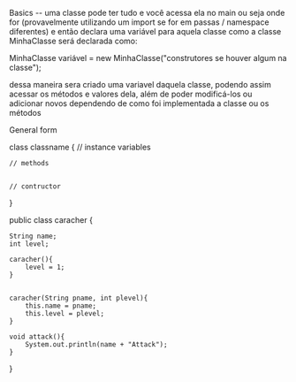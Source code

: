 Basics -- uma classe pode ter tudo e você acessa ela no main ou seja onde for (provavelmente utilizando um import se for em passas / namespace diferentes) e então declara uma variável para aquela classe como a classe MinhaClasse será declarada como:

MinhaClasse variável = new MinhaClasse("construtores se houver algum na classe");

dessa maneira sera criado uma variavel daquela classe, podendo assim acessar os métodos e valores dela, além de poder modificá-los ou adicionar novos dependendo de como foi implementada a classe ou os métodos


General form

class classname {
	//  instance variables


	// methods


	// contructor
}

public class caracher {  
  
    String name;  
    int level;  
  
    caracher(){  
        level = 1;  
    }  
      
      
    caracher(String pname, int plevel){  
        this.name = pname;  
        this.level = plevel;  
    }  
  
    void attack(){  
        System.out.println(name + "Attack");  
    }  
}